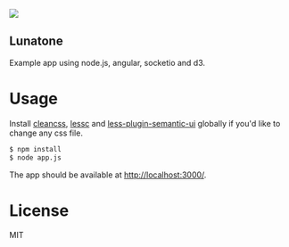 ![](http://bulbapedia.bulbagarden.net/wiki/File:337Lunatone.png)

Lunatone
---

Example app using node.js, angular, socketio and d3.

Usage
===

Install [cleancss](https://www.npmjs.com/package/clean-css), [lessc](https://www.npmjs.com/package/less) and [less-plugin-semantic-ui](https://github.com/bassjobsen/less-plugin-semantic-ui/) globally if you'd like to change any css file.

```bash
$ npm install
$ node app.js
```

The app should be available at [http://localhost:3000/](http://localhost:3000/).

License
===

MIT
